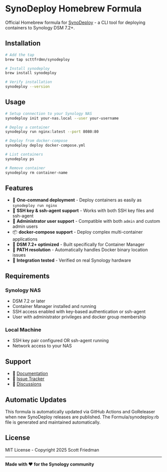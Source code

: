 # SynoDeploy Homebrew Formula

Official Homebrew formula for [SynoDeploy](https://github.com/scttfrdmn/synodeploy) - a CLI tool for deploying containers to Synology DSM 7.2+.

## Installation

```bash
# Add the tap
brew tap scttfrdmn/synodeploy

# Install synodeploy
brew install synodeploy

# Verify installation
synodeploy --version
```

## Usage

```bash
# Setup connection to your Synology NAS
synodeploy init your-nas.local --user your-username

# Deploy a container
synodeploy run nginx:latest --port 8080:80

# Deploy from docker-compose
synodeploy deploy docker-compose.yml

# List containers
synodeploy ps

# Remove container
synodeploy rm container-name
```

## Features

- 🚀 **One-command deployment** - Deploy containers as easily as `synodeploy run nginx`
- 🔐 **SSH key & ssh-agent support** - Works with both SSH key files and ssh-agent
- 👤 **Administrator user support** - Compatible with both `admin` and custom admin users
- 📦 **docker-compose support** - Deploy complex multi-container applications
- 🎯 **DSM 7.2+ optimized** - Built specifically for Container Manager
- 🔧 **PATH resolution** - Automatically handles Docker binary location issues
- 🧪 **Integration tested** - Verified on real Synology hardware

## Requirements

### Synology NAS
- DSM 7.2 or later
- Container Manager installed and running
- SSH access enabled with key-based authentication or ssh-agent
- User with administrator privileges and docker group membership

### Local Machine
- SSH key pair configured OR ssh-agent running
- Network access to your NAS

## Support

- 📖 [Documentation](https://github.com/scttfrdmn/synodeploy/tree/main/docs)
- 🐛 [Issue Tracker](https://github.com/scttfrdmn/synodeploy/issues)
- 💬 [Discussions](https://github.com/scttfrdmn/synodeploy/discussions)

## Automatic Updates

This formula is automatically updated via GitHub Actions and GoReleaser when new SynoDeploy releases are published. The Formula/synodeploy.rb file is generated and maintained automatically.

## License

MIT License - Copyright 2025 Scott Friedman

---

**Made with ❤️ for the Synology community**